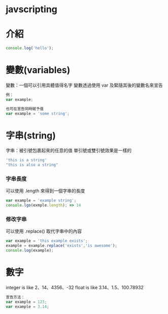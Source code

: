 # javscripting

# 介紹
```js
console.log('hello');
```

# 變數(variables)
變數：一個可以引用具體值得名字
變數透過使用 var 及緊隨其後的變數名來宣告

```js
例：
var example;

也可在宣告同時賦予值
var example = 'some string';
```

# 字串(string)
字串：被引號包裹起來的任意的值
單引號或雙引號效果是一樣的
```js
'this is a string'
"this is also a string"
```

### 字串長度
可以使用 .length 來得到一個字串的長度
```js
var example = 'example string';
console.lgo(exmple.length); => 14
```

### 修改字串
可以使用 .replace() 取代字串中的內容
```js
var example = 'this example exists';
example = example.replace('exists','is awesome');
console.log(example);
```


# 數字
integer is like 2、14、4356、-32
float is like 3.14、1.5、100.78932

```js
宣告方法：
var example = 123;
var example = 3.14;
```